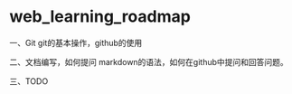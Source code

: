 # web_learning_roadmap

一、Git
git的基本操作，github的使用

二、文档编写，如何提问
markdown的语法，如何在github中提问和回答问题。

三、TODO
